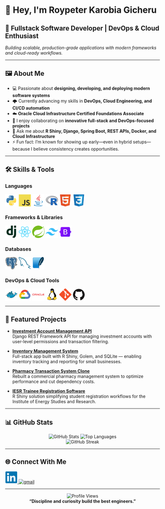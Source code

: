 # 👋 Hey, I'm Roypeter Karobia Gicheru  

## 🚀 Fullstack Software Developer | DevOps & Cloud Enthusiast  
*Building scalable, production-grade applications with modern frameworks and cloud-ready workflows.*

---

## 🖼️ About Me  

- 💻 Passionate about **designing, developing, and deploying modern software systems**  
- 🌩️ Currently advancing my skills in **DevOps, Cloud Engineering, and CI/CD automation**  
- ☁️ **Oracle Cloud Infrastructure Certified Foundations Associate**  
- 🤝 I enjoy collaborating on **innovative full-stack and DevOps-focused projects**  
- 💬 Ask me about **R Shiny, Django, Spring Boot, REST APIs, Docker, and Cloud Infrastructure**  
- ⚡ Fun fact: I’m known for showing up early—even in hybrid setups—because I believe consistency creates opportunities.  

---

## 🛠️ Skills & Tools  

### Languages  
<p align="left">
  <img src="https://raw.githubusercontent.com/devicons/devicon/master/icons/python/python-original.svg" alt="python" width="40" height="40">
  <img src="https://raw.githubusercontent.com/devicons/devicon/master/icons/javascript/javascript-original.svg" alt="javascript" width="40" height="40">
  <img src="https://raw.githubusercontent.com/devicons/devicon/master/icons/java/java-original.svg" alt="java" width="40" height="40">
  <img src="https://raw.githubusercontent.com/devicons/devicon/master/icons/r/r-original.svg" alt="r" width="40" height="40">
  <img src="https://raw.githubusercontent.com/devicons/devicon/master/icons/html5/html5-original.svg" alt="html5" width="40" height="40">
  <img src="https://raw.githubusercontent.com/devicons/devicon/master/icons/css3/css3-original.svg" alt="css3" width="40" height="40">
</p>

### Frameworks & Libraries  
<p align="left">
  <img src="https://raw.githubusercontent.com/devicons/devicon/master/icons/django/django-plain.svg" alt="django" width="40" height="40">
  <img src="https://raw.githubusercontent.com/devicons/devicon/master/icons/react/react-original.svg" alt="react" width="40" height="40">
  <img src="https://raw.githubusercontent.com/devicons/devicon/master/icons/spring/spring-original.svg" alt="spring" width="40" height="40">
  <img src="https://raw.githubusercontent.com/devicons/devicon/master/icons/tailwindcss/tailwindcss-original.svg" alt="tailwind" width="40" height="40">
  <img src="https://raw.githubusercontent.com/devicons/devicon/master/icons/bootstrap/bootstrap-original.svg" alt="bootstrap" width="40" height="40">
</p>

### Databases  
<p align="left">
  <img src="https://raw.githubusercontent.com/devicons/devicon/master/icons/postgresql/postgresql-original.svg" alt="postgresql" width="40" height="40">
  <img src="https://raw.githubusercontent.com/devicons/devicon/master/icons/mysql/mysql-original.svg" alt="mysql" width="40" height="40">
  <img src="https://raw.githubusercontent.com/devicons/devicon/master/icons/sqlite/sqlite-original.svg" alt="sqlite" width="40" height="40">
</p>

### DevOps & Cloud Tools  
<p align="left">
  <img src="https://raw.githubusercontent.com/devicons/devicon/master/icons/docker/docker-original.svg" alt="docker" width="40" height="40">
  <img src="https://raw.githubusercontent.com/devicons/devicon/master/icons/googlecloud/googlecloud-original.svg" alt="gcp" width="40" height="40">
  <img src="https://raw.githubusercontent.com/devicons/devicon/master/icons/oracle/oracle-original.svg" alt="oracle cloud" width="40" height="40">
  <img src="https://raw.githubusercontent.com/devicons/devicon/master/icons/linux/linux-original.svg" alt="linux" width="40" height="40">
  <img src="https://raw.githubusercontent.com/devicons/devicon/master/icons/git/git-original.svg" alt="git" width="40" height="40">
  <img src="https://raw.githubusercontent.com/devicons/devicon/master/icons/github/github-original.svg" alt="github" width="40" height="40">
</p>

---

## 🚀 Featured Projects  

- **[Investment Account Management API](https://github.com/roygicheru/investment-api)**  
  Django REST Framework API for managing investment accounts with user-level permissions and transaction filtering.

- **[Inventory Management System](https://github.com/roygicheru/inventory-system)**  
  Full-stack app built with R Shiny, Golem, and SQLite — enabling inventory tracking and reporting for small businesses.

- **[Pharmacy Transaction System Clone](https://github.com/roygicheru/pharmacy-clone)**  
  Rebuilt a commercial pharmacy management system to optimize performance and cut dependency costs.

- **[IESR Trainee Registration Software](https://github.com/roygicheru/iesr-registration)**  
  R Shiny solution simplifying student registration workflows for the Institute of Energy Studies and Research.

---

## 📊 GitHub Stats  

<div align="center">
  <img src="https://github-readme-stats.vercel.app/api?username=roygicheru&show_icons=true&theme=radical&hide_border=true" alt="GitHub Stats" height="170">
  <img src="https://github-readme-stats.vercel.app/api/top-langs/?username=roygicheru&layout=compact&theme=radical&hide_border=true" alt="Top Languages" height="170">
</div>

<div align="center">
  <img src="https://github-readme-streak-stats.herokuapp.com/?user=roygicheru&theme=radical&hide_border=true" alt="GitHub Streak">
</div>

---

## 🌐 Connect With Me  

<p align="left">
  <a href="https://www.linkedin.com/in/roy-gicheru-b3435b2b9/" target="_blank">
    <img src="https://raw.githubusercontent.com/devicons/devicon/master/icons/linkedin/linkedin-original.svg" alt="linkedin" width="40" height="40">
  </a>
  <a href="mailto:gicheru.k.roy@gmail.com" target="_blank">
    <img src="https://cdn.jsdelivr.net/gh/devicons/devicon/icons/google/google-original.svg" alt="gmail" width="40" height="40">
  </a>
</p>

---

<div align="center">
  <img src="https://komarev.com/ghpvc/?username=roygicheru&label=Profile%20Views&color=0e75b6&style=flat" alt="Profile Views">
</div>

<div align="center">  
  <strong>“Discipline and curiosity build the best engineers.”</strong>  
</div>
